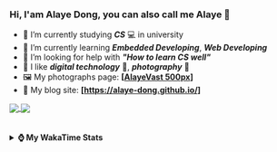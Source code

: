 ### Hi, **I'am Alaye Dong**, you can also call me **Alaye** 👋

- 📖 I’m currently studying ***CS*** 💻 in university
- 🌱 I’m currently learning ***Embedded Developing***, ***Web Developing***
- 🤔 I’m looking for help with ***"How to learn CS well"***
- 🤩 I like ***digital technology*** 📱, ***photography*** 📸
- 🖼️ My photographs page: **[[AlayeVast 500px](https://500px.com.cn/AlayeVast)]**
- 📰 My blog site: **[https://alaye-dong.github.io/]**

<!--
[![Alaye's GitHub stats](https://github-readme-stats.vercel.app/api?username=Alaye-Dong&custom_title=Alaye%20Dong`s%20GitHub%20stats&show_icons=true&rank_icon=percentile&theme=transparent&include_all_commits=true&count_private=true)](https://github.com/anuraghazra/github-readme-stats) 
[![Top Langs](https://github-readme-stats.vercel.app/api/top-langs/?username=Alaye-Dong\&layout=compact&theme=transparent)](https://github.com/anuraghazra/github-readme-stats)
-->
<a href="https://github.com/anuraghazra/github-readme-stats">
  <img height=200 align="center" src="https://github-readme-stats.vercel.app/api?username=Alaye-Dong&custom_title=Alaye%20Dong`s%20GitHub%20stats&show_icons=true&rank_icon=percentile&theme=transparent&include_all_commits=true&count_private=true" />
</a>
<a href="https://github.com/anuraghazra/convoychat">
  <img height=200 align="center" src="https://github-readme-stats.vercel.app/api/top-langs/?username=Alaye-Dong&layout=compact&theme=transparent&include_all_commits=true&count_private=true&langs_count=8&card_width=300" />
</a>

<br />
<br />

<div style="display:none"> 
  <img src="https://visitor-badge.laobi.icu/badge?page_id=Alaye-Dong.Alaye-Dong"/>
</div>
<br />

<details>	
  <summary><b> ⌚ My WakaTime Stats </b></summary>

<br />

<!--START_SECTION:waka-->
![Code Time](http://img.shields.io/badge/Code%20Time-374%20hrs%2049%20mins-blue)

![Profile Views](http://img.shields.io/badge/Profile%20Views-0-blue)

![Lines of code](https://img.shields.io/badge/From%20Hello%20World%20I%27ve%20Written-816.6%20thousand%20lines%20of%20code-blue)

**🐱 My GitHub Data** 

> 📦 85.5 kB Used in GitHub's Storage 
 > 
> 🏆 16 Contributions in the Year 2025
 > 
> 🚫 Not Opted to Hire
 > 
> 📜 21 Public Repositories 
 > 
> 🔑 5 Private Repositories 
 > 
**I'm a Night 🦉** 

```text
🌞 Morning                82 commits          ██░░░░░░░░░░░░░░░░░░░░░░░   06.28 % 
🌆 Daytime                408 commits         ████████░░░░░░░░░░░░░░░░░   31.24 % 
🌃 Evening                545 commits         ██████████░░░░░░░░░░░░░░░   41.73 % 
🌙 Night                  271 commits         █████░░░░░░░░░░░░░░░░░░░░   20.75 % 
```
📅 **I'm Most Productive on Sunday** 

```text
Monday                   217 commits         ████░░░░░░░░░░░░░░░░░░░░░   16.62 % 
Tuesday                  153 commits         ███░░░░░░░░░░░░░░░░░░░░░░   11.72 % 
Wednesday                157 commits         ███░░░░░░░░░░░░░░░░░░░░░░   12.02 % 
Thursday                 223 commits         ████░░░░░░░░░░░░░░░░░░░░░   17.08 % 
Friday                   175 commits         ███░░░░░░░░░░░░░░░░░░░░░░   13.40 % 
Saturday                 151 commits         ███░░░░░░░░░░░░░░░░░░░░░░   11.56 % 
Sunday                   230 commits         ████░░░░░░░░░░░░░░░░░░░░░   17.61 % 
```


📊 **This Week I Spent My Time On** 

```text
💬 Programming Languages: 
Vue.js                   2 hrs 27 mins       ████████░░░░░░░░░░░░░░░░░   32.06 % 
TypeScript               2 hrs 2 mins        ███████░░░░░░░░░░░░░░░░░░   26.67 % 
JSON                     1 hr 7 mins         ████░░░░░░░░░░░░░░░░░░░░░   14.68 % 
Markdown                 46 mins             ██░░░░░░░░░░░░░░░░░░░░░░░   10.00 % 
Astro                    31 mins             ██░░░░░░░░░░░░░░░░░░░░░░░   06.88 % 

🔥 Editors: 
VS Code                  7 hrs 40 mins       █████████████████████████   100.00 % 

🐱‍💻 Projects: 
cover-craft              2 hrs 44 mins       █████████░░░░░░░░░░░░░░░░   35.61 % 
vitesse-nuxt-demo        2 hrs 39 mins       █████████░░░░░░░░░░░░░░░░   34.60 % 
blog-fuwari-astro        1 hr 19 mins        ████░░░░░░░░░░░░░░░░░░░░░   17.30 % 
meaimos                  37 mins             ██░░░░░░░░░░░░░░░░░░░░░░░   08.17 % 
CoverView                19 mins             █░░░░░░░░░░░░░░░░░░░░░░░░   04.32 % 
```

**I Mostly Code in C** 

```text
TypeScript               6 repos             █████░░░░░░░░░░░░░░░░░░░░   20.69 % 
JavaScript               3 repos             ███░░░░░░░░░░░░░░░░░░░░░░   10.34 % 
C++                      3 repos             ███░░░░░░░░░░░░░░░░░░░░░░   10.34 % 
Java                     2 repos             ██░░░░░░░░░░░░░░░░░░░░░░░   06.90 % 
CSS                      1 repo              █░░░░░░░░░░░░░░░░░░░░░░░░   03.45 % 
```



**Timeline**

![Lines of Code chart](https://raw.githubusercontent.com/Alaye-Dong/Alaye-Dong/main/assets/bar_graph.png)


 Last Updated on 07/02/2025 18:44:57 UTC
<!--END_SECTION:waka-->

</details>
